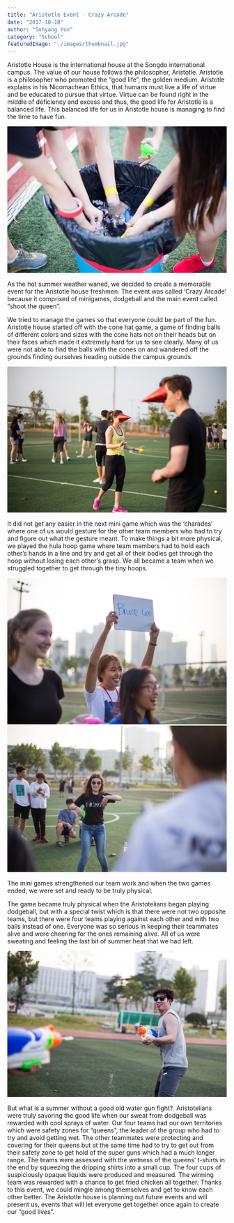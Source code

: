 ```yaml
---
title: "Aristotle Event - Crazy Arcade"
date: "2017-10-10"
author: "Sohyang Yun"
category: "School"
featuredImage: "./images/thumbnail.jpg"
---
```


Aristotle House is the international house at the Songdo international campus. The value of our house follows the philosopher, Aristotle. Aristotle is a philosopher who promoted the “good life”, the golden medium. Aristotle explains in his Nicomachean Ethics, that humans must live a life of virtue and be educated to pursue that virtue. Virtue can be found right in the middle of deficiency and excess and thus, the good life for Aristotle is a balanced life. This balanced life for us in Aristotle house is managing to find the time to have fun.

![IMG 1429 1](./images/IMG_1429-1.jpg)

As the hot summer weather waned, we decided to create a memorable event for the Aristotle house freshmen. The event was called ‘Crazy Arcade’ because it comprised of minigames, dodgeball and the main event called “shoot the queen”.

We tried to manage the games so that everyone could be part of the fun. Aristotle house started off with the cone hat game, a game of finding balls of different colors and sizes with the cone hats not on their heads but on their faces which made it extremely hard for us to see clearly. Many of us were not able to find the balls with the cones on and wandered off the grounds finding ourselves heading outside the campus grounds.

![IMG 1363 1](./images/IMG_1363-1.jpg)

It did not get any easier in the next mini game which was the ‘charades’ where one of us would gesture for the other team members who had to try and figure out what the gesture meant. To make things a bit more physical, we played the hula hoop game where team members had to hold each other’s hands in a line and try and get all of their bodies get through the hoop without losing each other’s grasp. We all became a team when we struggled together to get through the tiny hoops.

![IMG 1384 1](./images/IMG_1384-1.jpg)![IMG 1373 1](./images/IMG_1373-1.jpg)

The mini games strengthened our team work and when the two games ended, we were set and ready to be truly physical.

The game became truly physical when the Aristotelians began playing dodgeball, but with a special twist which is that there were not two opposite teams, but there were four teams playing against each other and with two balls instead of one. Everyone was so serious in keeping their teammates alive and were cheering for the ones remaining alive. All of us were sweating and feeling the last bit of summer heat that we had left.

![IMG 1446 1](./images/IMG_1446-1.jpg)

But what is a summer without a good old water gun fight?  Aristotelians were truly savoring the good life when our sweat from dodgeball was rewarded with cool sprays of water. Our four teams had our own territories which were safety zones for “queens”, the leader of the group who had to try and avoid getting wet. The other teammates were protecting and covering for their queens but at the same time had to try to get out from their safety zone to get hold of the super guns which had a much longer range. The teams were assessed with the wetness of the queens’ t-shirts in the end by squeezing the dripping shirts into a small cup. The four cups of suspiciously opaque liquids were produced and measured. The winning team was rewarded with a chance to get fried chicken all together. Thanks to this event, we could mingle among themselves and get to know each other better. The Aristotle house is planning out future events and will present us, events that will let everyone get together once again to create our “good lives”.
